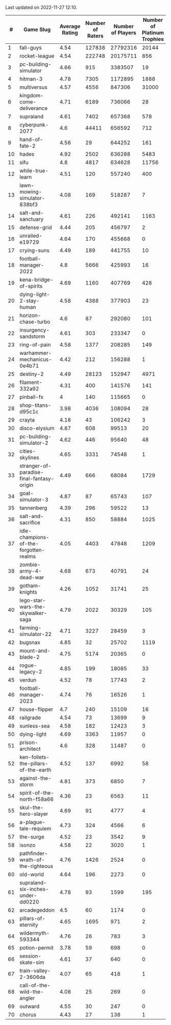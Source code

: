 Last updated on 2022-11-27 12:10.


|#|Game Slug|Average Rating|Number of Raters|Number of Players|Number of Platinum Trophies|Max Rarity (%)|
|---|---|---|---|---|---|---|
|1|fall-guys|4.54|127838|27792316|20144|5|
|2|rocket-league|4.54|222748|20175711|856|76|
|3|pc-building-simulator|4.66|915|3383507|19|48|
|4|hitman-3|4.78|7305|1172895|1888|48|
|5|multiversus|4.57|4556|847306|31000|78|
|6|kingdom-come-deliverance|4.71|6189|736066|28|30|
|7|supraland|4.61|7402|657368|578|99|
|8|cyberpunk-2077|4.6|44411|656592|712|62|
|9|hand-of-fate-2|4.56|29|644252|161|72|
|10|hades|4.92|2502|636288|5483|89|
|11|sifu|4.8|4817|634628|11756|96|
|12|while-true-learn|4.51|120|557240|400|93|
|13|lawn-mowing-simulator-838bf3|4.08|169|518287|7|88|
|14|salt-and-sanctuary|4.61|226|492141|1163|83|
|15|defense-grid|4.44|205|456797|2|80|
|16|unrailed-e19729|4.64|170|455668|0|4|
|17|crying-suns|4.49|189|441755|10|65|
|18|football-manager-2022|4.8|5666|425993|16|49|
|19|kena-bridge-of-spirits|4.69|1160|407769|428|94|
|20|dying-light-2-stay-human|4.58|4388|377903|23|0.8|
|21|horizon-chase-turbo|4.6|87|292080|101|83|
|22|insurgency-sandstorm|4.61|303|233347|0|6|
|23|ring-of-pain|4.58|1377|208285|149|96|
|24|warhammer-mechanicus-0e4b71|4.42|212|156288|1|24|
|25|destiny-2|4.49|28123|152947|4971|95|
|26|filament-332a92|4.31|400|141576|141|93|
|27|pinball-fx|4|140|115665|0|86|
|28|shop-titans-d95c1c|3.98|4036|108094|28|98|
|29|crayta|4.18|43|106242|3|23|
|30|disco-elysium|4.87|608|99513|20|28|
|31|pc-building-simulator-2|4.62|446|95640|48|75|
|32|cities-skylines|4.65|3331|74548|1|74|
|33|stranger-of-paradise-final-fantasy-origin|4.49|666|68084|1729|98|
|34|goat-simulator-3|4.87|87|65743|107|91|
|35|tannenberg|4.39|296|59522|13|86|
|36|salt-and-sacrifice|4.31|850|58884|1025|91|
|37|idle-champions-of-the-forgotten-realms|4.05|4403|47848|1209|1|
|38|zombie-army-4-dead-war|4.68|673|40791|24|67|
|39|gotham-knights|4.26|1052|31741|25|35|
|40|lego-star-wars-the-skywalker-saga|4.79|2022|30329|105|98|
|41|farming-simulator-22|4.71|3227|28459|3|80|
|42|bugsnax|4.85|32|25702|1119|97|
|43|mount-and-blade-2|4.75|5174|20365|0|6|
|44|rogue-legacy-2|4.85|199|18085|33|0.9|
|45|verdun|4.52|78|17743|2|73|
|46|football-manager-2023|4.74|76|16526|1|80|
|47|house-flipper|4.7|240|15109|16|93|
|48|railgrade|4.54|73|13699|9|98|
|49|sunless-sea|4.58|182|12423|3|37|
|50|dying-light|4.69|3363|11957|0|96|
|51|prison-architect|4.6|328|11487|0|37|
|52|ken-follets-the-pillars-of-the-earth|4.52|137|6992|58|49|
|53|against-the-storm|4.81|373|6850|7|28|
|54|spirit-of-the-north-f58a66|4.36|23|6563|11|60|
|55|skul-the-hero-slayer|4.69|91|4777|4|96|
|56|a-plague-tale-requiem|4.73|324|4566|6|92|
|57|the-surge|4.52|23|3542|9|94|
|58|isonzo|4.58|22|3020|1|61|
|59|pathfinder-wrath-of-the-righteous|4.76|1426|2524|0|40|
|60|old-world|4.64|196|2273|0|85|
|61|supraland-six-inches-under-dd0220|4.78|93|1599|195|99|
|62|arcadegeddon|4.5|60|1174|0|94|
|63|pillars-of-eternity|4.65|1695|971|2|80|
|64|wildermyth-593344|4.76|26|783|3|2|
|65|potion-permit|3.78|59|698|0|98|
|66|session-skate-sim|4.61|37|640|0|27|
|67|train-valley-2-3606da|4.07|65|418|1|89|
|68|call-of-the-wild-the-angler|4.08|25|269|0|92|
|69|outward|4.55|30|247|0|78|
|70|chorus|4.43|27|138|1|85|
